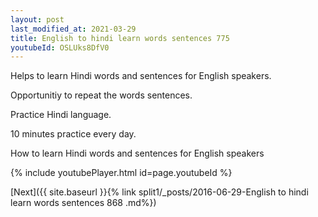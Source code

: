 ```yaml
---
layout: post
last_modified_at: 2021-03-29
title: English to hindi learn words sentences 775 
youtubeId: OSLUks8DfV0
---
```

 
 
Helps to learn Hindi words and sentences for English speakers.

Opportunitiy to repeat the words sentences. 

Practice Hindi language. 
 
10 minutes practice every day. 
 
How to learn Hindi words and sentences for English speakers 
 
{% include youtubePlayer.html id=page.youtubeId %}
 
 
[Next]({{ site.baseurl }}{% link  split1/_posts/2016-06-29-English to hindi learn words sentences 868 .md%})
 
